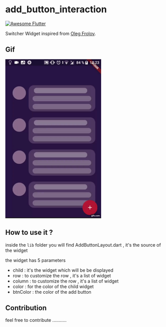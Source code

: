 # add_button_interaction
<a href="https://stackoverflow.com/questions/tagged/flutter?sort=votes">
   <img alt="Awesome Flutter" src="https://img.shields.io/badge/Awesome-Flutter-blue.svg?longCache=true&style=flat-square" />
</a>

Switcher Widget inspired from [Oleg Frolov](https://dribbble.com/shots/6558740-Add-Button-Interaction).

## Gif 

<img src="https://github.com/DokkarRachidReda/Flutter-Add-Button-Interaction/blob/master/add_button.gif" width="300"/>

## How to use it ? 

inside the ``` lib ``` folder you will find AddButtonLayout.dart , it's the source of the widget 

the widget has 5 parameters

* child : it's the widget which will be be displayed
* row : to customize the row , it's a list of widget 
* column : to customize the row , it's a list of widget 
* color : for the color of the child widget
* btnColor : the color of the add button


## Contribution 
feel free to contribute ...........
